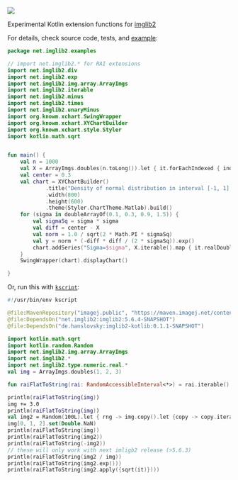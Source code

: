 [![](https://travis-ci.org/hanslovsky/imglib2-kotlib.svg?branch=master)](https://travis-ci.org/hanslovsky/imglib2-kotlib)

Experimental Kotlin extension functions for [imglib2](https://github.com/imglib/imglib2)

For details, check source code, tests, and [example](https://github.com/hanslovsky/imglib2-kotlib/blob/1bb92a3227dbb320ca3af47a47d3fa222a453f3e/src/test/kotlin/net/imglib2/examples/Plot.kt):

```kotlin
package net.imglib2.examples

// import net.imglib2.* for RAI extensions
import net.imglib2.div
import net.imglib2.exp
import net.imglib2.img.array.ArrayImgs
import net.imglib2.iterable
import net.imglib2.minus
import net.imglib2.times
import net.imglib2.unaryMinus
import org.knowm.xchart.SwingWrapper
import org.knowm.xchart.XYChartBuilder
import org.knowm.xchart.style.Styler
import kotlin.math.sqrt


fun main() {
    val n = 1000
    val X = ArrayImgs.doubles(n.toLong()).let { it.forEachIndexed { index, t -> t.setReal(index.toDouble()) }; it } / n.toDouble() * 2.0 - 1.0
    val center = 0.3
    val chart = XYChartBuilder()
            .title("Density of normal distribution in interval [-1, 1] for various sigmas")
            .width(800)
            .height(600)
            .theme(Styler.ChartTheme.Matlab).build()
    for (sigma in doubleArrayOf(0.1, 0.3, 0.9, 1.5)) {
        val sigmaSq = sigma * sigma
        val diff = center - X
        val norm = 1.0 / sqrt(2 * Math.PI * sigmaSq)
        val y = norm * (-diff * diff / (2 * sigmaSq)).exp()
        chart.addSeries("Sigma=$sigma", X.iterable().map { it.realDouble }.toDoubleArray(), y.iterable().map { it.realDouble }.toDoubleArray())
    }
    SwingWrapper(chart).displayChart()

}
```

Or, run this with [`kscript`](https://github.com/holgerbrandl/kscript):

``` kotlin
#!/usr/bin/env kscript

@file:MavenRepository("imagej.public", "https://maven.imagej.net/content/groups/public")
@file:DependsOn("net.imglib2:imglib2:5.6.4-SNAPSHOT")
@file:DependsOn("de.hanslovsky:imglib2-kotlib:0.1.1-SNAPSHOT")

import kotlin.math.sqrt
import kotlin.random.Random
import net.imglib2.img.array.ArrayImgs
import net.imglib2.*
import net.imglib2.type.numeric.real.*
val img = ArrayImgs.doubles(1, 2, 3)

fun raiFlatToString(rai: RandomAccessibleInterval<*>) = rai.iterable().joinToString(", ", prefix="${rai::class.java.simpleName}[", postfix="]")

println(raiFlatToString(img))
img += 3.0
println(raiFlatToString(img))
val img2 = Random(100L).let { rng -> img.copy().let {copy -> copy.iterable().forEach {it.timesAssign(rng.nextDouble())}; copy}}
img[0, 1, 2].set(Double.NaN)
println(raiFlatToString(img))
println(raiFlatToString(img2))
println(raiFlatToString(-img2))
// these will only work with next imligb2 release (>5.6.3)
println(raiFlatToString(img2 / img))
println(raiFlatToString(img2.exp()))
println(raiFlatToString(img2.apply({sqrt(it)})))
```

